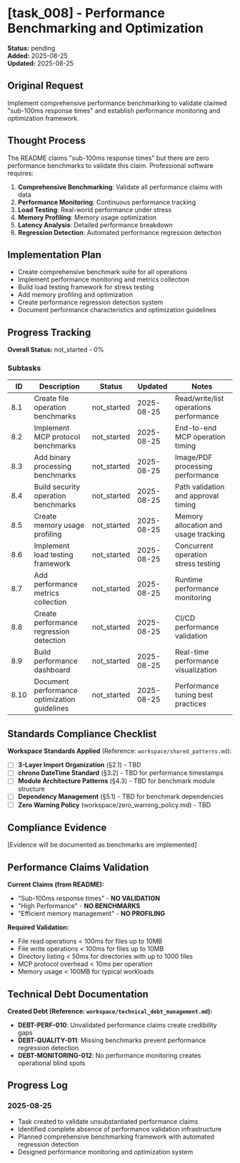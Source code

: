 # [task_008] - Performance Benchmarking and Optimization

**Status:** pending  
**Added:** 2025-08-25  
**Updated:** 2025-08-25

## Original Request
Implement comprehensive performance benchmarking to validate claimed "sub-100ms response times" and establish performance monitoring and optimization framework.

## Thought Process
The README claims "sub-100ms response times" but there are zero performance benchmarks to validate this claim. Professional software requires:

1. **Comprehensive Benchmarking**: Validate all performance claims with data
2. **Performance Monitoring**: Continuous performance tracking
3. **Load Testing**: Real-world performance under stress
4. **Memory Profiling**: Memory usage optimization
5. **Latency Analysis**: Detailed performance breakdown
6. **Regression Detection**: Automated performance regression detection

## Implementation Plan
- Create comprehensive benchmark suite for all operations
- Implement performance monitoring and metrics collection
- Build load testing framework for stress testing
- Add memory profiling and optimization
- Create performance regression detection system
- Document performance characteristics and optimization guidelines

## Progress Tracking

**Overall Status:** not_started - 0%

### Subtasks
| ID | Description | Status | Updated | Notes |
|----|-------------|--------|---------|-------|
| 8.1 | Create file operation benchmarks | not_started | 2025-08-25 | Read/write/list operations performance |
| 8.2 | Implement MCP protocol benchmarks | not_started | 2025-08-25 | End-to-end MCP operation timing |
| 8.3 | Add binary processing benchmarks | not_started | 2025-08-25 | Image/PDF processing performance |
| 8.4 | Build security operation benchmarks | not_started | 2025-08-25 | Path validation and approval timing |
| 8.5 | Create memory usage profiling | not_started | 2025-08-25 | Memory allocation and usage tracking |
| 8.6 | Implement load testing framework | not_started | 2025-08-25 | Concurrent operation stress testing |
| 8.7 | Add performance metrics collection | not_started | 2025-08-25 | Runtime performance monitoring |
| 8.8 | Create performance regression detection | not_started | 2025-08-25 | CI/CD performance validation |
| 8.9 | Build performance dashboard | not_started | 2025-08-25 | Real-time performance visualization |
| 8.10 | Document performance optimization guidelines | not_started | 2025-08-25 | Performance tuning best practices |

## Standards Compliance Checklist
**Workspace Standards Applied** (Reference: `workspace/shared_patterns.md`):
- [ ] **3-Layer Import Organization** (§2.1) - TBD
- [ ] **chrono DateTime<Utc> Standard** (§3.2) - TBD for performance timestamps
- [ ] **Module Architecture Patterns** (§4.3) - TBD for benchmark module structure
- [ ] **Dependency Management** (§5.1) - TBD for benchmark dependencies
- [ ] **Zero Warning Policy** (workspace/zero_warning_policy.md) - TBD

## Compliance Evidence
[Evidence will be documented as benchmarks are implemented]

## Performance Claims Validation
**Current Claims (from README):**
- "Sub-100ms response times" - **NO VALIDATION**
- "High Performance" - **NO BENCHMARKS**
- "Efficient memory management" - **NO PROFILING**

**Required Validation:**
- File read operations < 100ms for files up to 10MB
- File write operations < 100ms for files up to 10MB
- Directory listing < 50ms for directories with up to 1000 files
- MCP protocol overhead < 10ms per operation
- Memory usage < 100MB for typical workloads

## Technical Debt Documentation
**Created Debt (Reference: `workspace/technical_debt_management.md`):**
- **DEBT-PERF-010**: Unvalidated performance claims create credibility gaps
- **DEBT-QUALITY-011**: Missing benchmarks prevent performance regression detection
- **DEBT-MONITORING-012**: No performance monitoring creates operational blind spots

## Progress Log
### 2025-08-25
- Task created to validate unsubstantiated performance claims
- Identified complete absence of performance validation infrastructure
- Planned comprehensive benchmarking framework with automated regression detection
- Designed performance monitoring and optimization system
